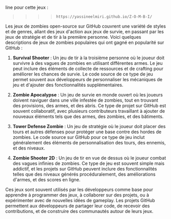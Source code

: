 line pour cette jeux :

>>>>     https://yassineelmiri.github.io/Z-O-M-B-I/


﻿Les jeux de zombies open-source sur GitHub couvrent une variété de styles et de genres, allant des jeux d'action aux jeux de survie, en passant par les jeux de stratégie et de tir à la première personne. Voici quelques descriptions de jeux de zombies populaires qui ont gagné en popularité sur GitHub :

1. **Survival Shooter** : Un jeu de tir à la troisième personne où le joueur doit survivre à des vagues de zombies en utilisant différentes armes. Le jeu peut inclure des éléments de collecte de ressources et de crafting pour améliorer les chances de survie. Le code source de ce type de jeu permet souvent aux développeurs de personnaliser les mécaniques de jeu et d'ajouter des fonctionnalités supplémentaires.

2. **Zombie Apocalypse** : Un jeu de survie en monde ouvert où les joueurs doivent naviguer dans une ville infestée de zombies, tout en trouvant des provisions, des armes, et des abris. Ce type de projet sur GitHub est souvent collaboratif, avec plusieurs contributeurs travaillant à ajouter de nouveaux éléments tels que des armes, des zombies, et des bâtiments.

3. **Tower Defense Zombie** : Un jeu de stratégie où le joueur doit placer des tours et autres défenses pour protéger une base contre des hordes de zombies. Le code source sur GitHub pour ce type de jeu inclut généralement des éléments de personnalisation des tours, des ennemis, et des niveaux.

4. **Zombie Shooter 2D** : Un jeu de tir en vue de dessus où le joueur combat des vagues infinies de zombies. Ce type de jeu est souvent simple mais addictif, et les projets sur GitHub peuvent inclure des fonctionnalités telles que des niveaux générés procéduralement, des améliorations d'armes, et des scores en ligne.

Ces jeux sont souvent utilisés par les développeurs comme base pour apprendre à programmer des jeux, à collaborer sur des projets, ou à expérimenter avec de nouvelles idées de gameplay. Les projets GitHub permettent aux développeurs de partager leur code, de recevoir des contributions, et de construire des communautés autour de leurs jeux.
